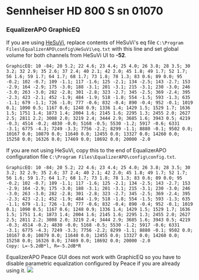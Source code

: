 # Sennheiser HD 800 S sn 01070
### EqualizerAPO GraphicEQ
If you are using [HeSuVi](https://sourceforge.net/projects/hesuvi/), replace contents of HeSuVi's eq file `C:\Program Files\EqualizerAPO\config\HeSuVi\eq.txt` with this line and set global volume for both channels from HeSuVi UI to **-52**.
```
GraphicEQ: 10 -84; 20 5.2; 22 4.6; 23 4.4; 25 4.0; 26 3.8; 28 3.5; 30 3.2; 32 2.9; 35 2.6; 37 2.4; 40 2.1; 42 2.0; 45 1.8; 49 1.7; 52 1.7; 56 1.6; 59 1.7; 64 1.7; 68 1.7; 73 1.8; 78 1.3; 83 0.6; 89 0.0; 95 -0.2; 102 -0.7; 109 -1.1; 117 -1.6; 125 -2.1; 134 -2.5; 143 -2.7; 153 -2.9; 164 -2.9; 175 -3.0; 188 -3.1; 201 -3.1; 215 -3.1; 230 -3.0; 246 -3.0; 263 -3.0; 282 -2.8; 301 -2.8; 323 -2.7; 345 -2.5; 369 -2.4; 395 -2.3; 423 -2.1; 452 -1.9; 484 -1.9; 518 -1.8; 554 -1.5; 593 -1.3; 635 -1.1; 679 -1.1; 726 -1.0; 777 -0.6; 832 -0.4; 890 -0.4; 952 -0.1; 1019 0.1; 1090 0.5; 1167 0.6; 1248 0.9; 1336 1.4; 1429 1.5; 1529 1.7; 1636 1.5; 1751 1.4; 1873 1.4; 2004 1.6; 2145 1.6; 2295 1.3; 2455 2.0; 2627 2.5; 2811 2.2; 3008 2.0; 3219 2.4; 3444 2.9; 3685 1.6; 3943 0.5; 4219 -0.3; 4514 -0.2; 4830 -0.0; 5168 -0.5; 5530 -1.2; 5917 -0.6; 6331 -3.1; 6775 -4.3; 7249 -3.3; 7756 -2.2; 8299 -1.1; 8880 -0.1; 9502 0.0; 10167 0.0; 10879 0.0; 11640 0.0; 12455 0.0; 13327 0.0; 14260 0.0; 15258 0.0; 16326 0.0; 17469 0.0; 18692 0.0; 20000 -2.0
```
If you are not using HeSuVi, copy this to the end of EqualizerAPO configuration file `C:\Program Files\EqualizerAPO\config\config.txt`.
```
GraphicEQ: 10 -84; 20 5.2; 22 4.6; 23 4.4; 25 4.0; 26 3.8; 28 3.5; 30 3.2; 32 2.9; 35 2.6; 37 2.4; 40 2.1; 42 2.0; 45 1.8; 49 1.7; 52 1.7; 56 1.6; 59 1.7; 64 1.7; 68 1.7; 73 1.8; 78 1.3; 83 0.6; 89 0.0; 95 -0.2; 102 -0.7; 109 -1.1; 117 -1.6; 125 -2.1; 134 -2.5; 143 -2.7; 153 -2.9; 164 -2.9; 175 -3.0; 188 -3.1; 201 -3.1; 215 -3.1; 230 -3.0; 246 -3.0; 263 -3.0; 282 -2.8; 301 -2.8; 323 -2.7; 345 -2.5; 369 -2.4; 395 -2.3; 423 -2.1; 452 -1.9; 484 -1.9; 518 -1.8; 554 -1.5; 593 -1.3; 635 -1.1; 679 -1.1; 726 -1.0; 777 -0.6; 832 -0.4; 890 -0.4; 952 -0.1; 1019 0.1; 1090 0.5; 1167 0.6; 1248 0.9; 1336 1.4; 1429 1.5; 1529 1.7; 1636 1.5; 1751 1.4; 1873 1.4; 2004 1.6; 2145 1.6; 2295 1.3; 2455 2.0; 2627 2.5; 2811 2.2; 3008 2.0; 3219 2.4; 3444 2.9; 3685 1.6; 3943 0.5; 4219 -0.3; 4514 -0.2; 4830 -0.0; 5168 -0.5; 5530 -1.2; 5917 -0.6; 6331 -3.1; 6775 -4.3; 7249 -3.3; 7756 -2.2; 8299 -1.1; 8880 -0.1; 9502 0.0; 10167 0.0; 10879 0.0; 11640 0.0; 12455 0.0; 13327 0.0; 14260 0.0; 15258 0.0; 16326 0.0; 17469 0.0; 18692 0.0; 20000 -2.0
Copy: L=-5.2dB*l, R=-5.2dB*R
```
EqualizerAPO Peace GUI does not work with GraphicEQ so you have to disable parametric equalization configured by Peace if you are already using it.
![](https://raw.githubusercontent.com/jaakkopasanen/AutoEq/master/results/SBAF-Serious/innerfidelity/onear/Sennheiser%20HD%20800%20S%20sn%2001070/Sennheiser%20HD%20800%20S%20sn%2001070.png)
